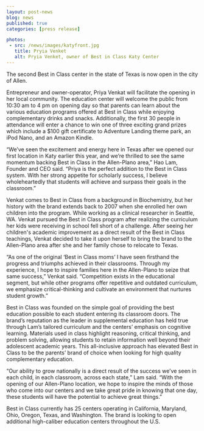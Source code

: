 ```yaml
---
layout: post-news
blog: news
published: true
categories: [press release]

photos:
 - src: /news/images/katyfront.jpg
   title: Pryia Venket
   alt: Pryia Venket, owner of Best in Class Katy Center
---
```


The second Best in Class center in the state of Texas is now open in the city of Allen.

<!--more-->

Entrepreneur and owner-operator, Priya Venkat will facilitate the opening in her local community. The education center will welcome the public from 10:30 am to 4 pm on opening day so that parents can learn about the various education programs offered at Best in Class while enjoying complementary drinks and snacks. Additionally, the first 30 people in attendance will enter a chance to win one of three exciting grand prizes which include a $100 gift certificate to Adventure Landing theme park, an iPod Nano, and an Amazon Kindle.

“We’ve seen the excitement and energy here in Texas after we opened our first location in Katy earlier this year, and we’re thrilled to see the same momentum backing Best in Class in the Allen-Plano area,” Hao Lam, Founder and CEO said. “Priya is the perfect addition to the Best in Class system. With her strong appetite for scholarly success, I believe wholeheartedly that students will achieve and surpass their goals in the classroom.”

Venkat comes to Best in Class from a background in Biochemistry, but her history with the brand extends back to 2007 when she enrolled her own children into the program. While working as a clinical researcher in Seattle, WA. Venkat pursued the Best in Class program after realizing the curriculum her kids were receiving in school fell short of a challenge. After seeing her children's academic improvement as a direct result of the Best in Class teachings, Venkat decided to take it upon herself to bring the brand to the Allen-Plano area after she and her family chose to relocate to Texas.

“As one of the original ‘Best in Class moms’ I have seen firsthand the progress and triumphs achieved in their classrooms. Through my experience, I hope to inspire families here in the Allen-Plano to seize that same success,” Venkat said.  “Competition exists in the educational segment, but while other programs offer repetitive and outdated curriculum, we emphasize critical-thinking and cultivate an environment that nurtures student growth.”

Best in Class was founded on the simple goal of providing the best education possible to each student entering its classroom doors.  The brand’s reputation as the leader in supplemental education has held true through Lam’s tailored curriculum and the centers’ emphasis on cognitive learning. Materials used in class highlight reasoning, critical thinking, and problem solving, allowing students to retain information well beyond their adolescent academic years. This all-inclusive approach has elevated Best in Class to be the parents’ brand of choice when looking for high quality complementary education.

“Our ability to grow nationally is a direct result of the success we’ve seen in each child, in each classroom, across each state,” Lam said. “With the opening of our Allen-Plano location, we hope to inspire the minds of those who come into our centers and we take great pride in knowing that one day, these students will have the potential to achieve great things.”  

Best in Class currently has 25 centers operating in California, Maryland, Ohio, Oregon, Texas, and Washington. The brand is looking to open additional high-caliber education centers throughout the U.S.  
